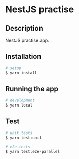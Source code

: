 # NestJS practise

## Description

NestJS practise app.

## Installation

```bash
# setup
$ yarn install
```

## Running the app

```bash
# development
$ yarn local
```

## Test

```bash
# unit tests
$ yarn test:unit

# e2e tests
$ yarn test:e2e-parallel
```

